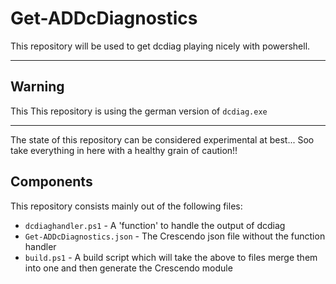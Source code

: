 # Get-ADDcDiagnostics

This repository will be used to get dcdiag playing nicely with powershell.

---

## Warning

This This repository is using the german version of `dcdiag.exe`

---

The state of this repository can be considered experimental at best... Soo take
everything in here with a healthy grain of caution!!

## Components

This repository consists mainly out of the following files:

* `dcdiaghandler.ps1` - A 'function' to handle the output of dcdiag
* `Get-ADDcDiagnostics.json` - The Crescendo json file without the function handler
* `build.ps1` - A build script which will take the above to files merge them into one and then generate the Crescendo module
